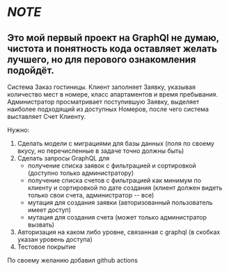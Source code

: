 # *NOTE* 
## Это мой первый проект на GraphQl не думаю, чистота и понятность кода оставляет желать лучшего, но для перового ознакомления подойдёт. 

Система Заказ гостиницы. Клиент заполняет Заявку, указывая количество мест в
номере, класс апартаментов и время пребывания. Администратор просматривает
поступившую Заявку, выделяет наиболее подходящий из доступных Номеров, после чего
система выставляет Счет Клиенту.

Нужно:
1) Сделать модели с миграциями для базы данных (поля по своему вкусу, но перечисленные в задаче точно должны быть)
2) Сделать запросы GraphQL для
    - получение списка заявок с фильтрацией и сортировкой (доступно только администратору)
    - получение списка счетов с фильтрацией как минимум по клиенту и сортировкой по дате создания (клиент должен видеть только свои счета, администратор -- все)
    - мутация для создания заявки (авторизованный пользователь имеет доступ)
    - мутация для создания счета (может только администратор вызвать)
3) Авторизация на каком либо уровне, связанная с graphql (в скобках указан уровень доступа)
4) Тестовое покрытие

По своему желанию добавил github actions
